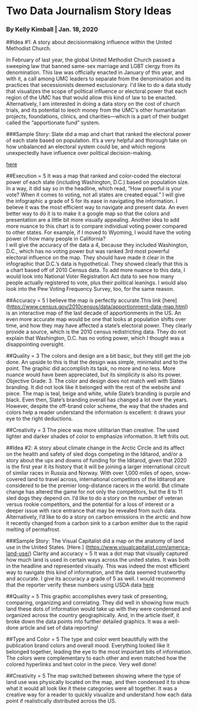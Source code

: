 # Two Data Journalism Story Ideas
 
### By Kelly Kimball | Jan. 18, 2020
 
##Idea #1: A story about decisionmaking influence within the United Methodist Church.
 
In February of last year, the global United Methodist Church passed a sweeping law that banned same-sex marriage and LGBT clergy from its denomination. This law was officially enacted in January of this year, and with it, a call among UMC leaders to separate from the denomination and its practices that secessionists deemed exclusionary. I'd like to do a data study that visualizes the scope of political influence or electoral power that each region of the UMC has that would allow this kind of law to be enacted. Alternatively, I am interested in doing a data story on the cost of church trials, and its potential to leech money from the UMC's other humanitarian projects, foundations, clinics, and charities—which is a part of their budget called the “apportionate fund” system.
 
###Sample Story: Slate did a map and chart that ranked the electoral power of each state based on population. It’s a very helpful and thorough take on how unbalanced an electoral system could be, and which regions unexpectedly have influence over political decision-making.
 
[here](http://www.slate.com/articles/news_and_politics/map_of_the_week/2012/11/presidential_election_a_map_showing_the_vote_power_of_all_50_states.html)
 
##Execution = 5 
It was a map that ranked and color-coded the electoral power of each state (including Washington, D.C.) based on population size. In a way, it did say so in the headline, which read, “How powerful is your vote? When it comes to voting, not all states are created equal.” 
I will give the infographic a grade of 5 for its ease in navigating the information. I believe it was the most efficient way to navigate and present data. An even better way to do it is to make it a google map so that the colors and presentation are a little bit more visually appealing. Another idea to add more nuance to this chart is to compare individual voting power compared to other states. For example, if I moved to Wyoming, I would have the voting power of how many people in California?  
I will give the accuracy of the data a 4, because they included Washington, D.C., which has no voting power but was ranked 3rd most powerful electoral influence on the map. They should have made it clear in the infographic that D.C.’s data is hypothetical. They showed clearly that this is a chart based off of 2010 Census data. To add more nuance to this data, I would look into National Voter Registration Act data to see how many people actually registered to vote, plus their political leanings. I would also look into the Pew Voting Frequency Survey, too, for the same reason.

##Accuracy = 5
I believe the map is perfectly accurate.This link [here] (https://www.census.gov/2010census/data/apportionment-data-map.html) is an interactive map of the last decade of apportionments in the US. An even more accurate map would be one that looks at population shifts over time, and how they may have affected a state’s electoral power. They clearly provide a source, which is the 2010 census redistricting data. They do not explain that Washington, D.C. has no voting power, which I thought was a disappointing oversight.

##Quality = 3
The colors and design are a bit basic, but they still get the job done. An upside to this is that the design was simple, minimalist and to the point. The graphic did accomplish its task, no more and no less. More nuance would have been appreciated, but its simplicity is also its power.
Objective Grade: 3. The color and design does not match well with Slates branding. It did not look like it belonged with the rest of the website and piece. The map is teal, beige and white, while Slate’s branding is purple and black. Even then, Slate’s branding overall has changed a lot over the years. However, despite the off-brand color scheme, the way that the shades and colors help a reader understand the information is excellent: it draws your eye to the right deductions.

##Creativity = 3
The piece was more utilitarian than creative. The used lighter and darker shades of color to emphasize information. It left frills out.

##Idea #2: A story about climate change in the Arctic Circle and its affect on the health and safety of sled dogs competing in the Iditarod, and/or a story about the ups and downs of funding for the Iditarod, given that 2020 is the first year it its history that it will be joining a larger international circuit of similar races in Russia and Norway.
With over 1,000 miles of open, snow-covered land to travel across, international competitors of the Iditarod are considered to be the premier long-distance racers in the world. But climate change has altered the game for not only the competitors, but the 8 to 11 sled dogs they depend on. I’d like to do a story on the number of veteran versus rookie competitors, and the potential for a loss of interest or a deeper issue with race entrance that may be revealed from such data. Alternatively, I’d like to do a story on carbon emissions in the arctic and how it recently changed from a carbon sink to a carbon emitter due to the rapid melting of permafrost.
 
###Sample Story: The Visual Capitalist did a map on the anatomy of land use in the United States. [Here.] (https://www.visualcapitalist.com/america-land-use/)
Clarity and accuracy = 5
It was a dot map that visually captured how much land is used in certain ways across the united states. It was both in the headline and represented visually. This was indeed the most efficient way to navigate this kind of information, and the data seemed trustworthy and accurate. I give its accuracy a grade of 5 as well. I would recommend that the reporter verify these numbers using USDA data [here](https://www.ers.usda.gov/amber-waves/2017/december/a-primer-on-land-use-in-the-united-states/)

##Quality = 5
This graphic accomplishes every task of presenting, comparing, organizing and correlating. They did well in showing how much land these dots of information would take up with they were condensed and organized across the country geographically. And, in the article itself, it broke down the data points into further detailed graphics. It was a well-done article and set of data reporting! 

##Type and Color = 5
The type and color went beautifully with the publication brand colors and overall mood. Everything looked like it belonged together, leading the eye to the most important bits of information. The colors were complementary to each other and even matched how the colored hyperlinks and text color in the piece. Very well done! 

##Creativity = 5
The map switched between showing where the type of land use was physically located on the map, and then condensed it to show what it would all look like it these categories were all together. It was a creative way for a reader to quickly visualize and understand how each data point if realistically distributed across the US. 
